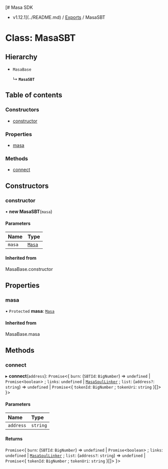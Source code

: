 [# Masa SDK
 - v1.12.1](../README.md) / [Exports](../modules.md) / MasaSBT

# Class: MasaSBT

## Hierarchy

- `MasaBase`

  ↳ **`MasaSBT`**

## Table of contents

### Constructors

- [constructor](MasaSBT.md#constructor)

### Properties

- [masa](MasaSBT.md#masa)

### Methods

- [connect](MasaSBT.md#connect)

## Constructors

### constructor

• **new MasaSBT**(`masa`)

#### Parameters

| Name | Type |
| :------ | :------ |
| `masa` | [`Masa`](Masa.md) |

#### Inherited from

MasaBase.constructor

## Properties

### masa

• `Protected` **masa**: [`Masa`](Masa.md)

#### Inherited from

MasaBase.masa

## Methods

### connect

▸ **connect**(`address`): `Promise`<{ `burn`: (`SBTId`: `BigNumber`) => `undefined` \| `Promise`<`boolean`\> ; `links`: `undefined` \| [`MasaSoulLinker`](MasaSoulLinker.md) ; `list`: (`address?`: `string`) => `undefined` \| `Promise`<{ `tokenId`: `BigNumber` ; `tokenUri`: `string`  }[]\>  }\>

#### Parameters

| Name | Type |
| :------ | :------ |
| `address` | `string` |

#### Returns

`Promise`<{ `burn`: (`SBTId`: `BigNumber`) => `undefined` \| `Promise`<`boolean`\> ; `links`: `undefined` \| [`MasaSoulLinker`](MasaSoulLinker.md) ; `list`: (`address?`: `string`) => `undefined` \| `Promise`<{ `tokenId`: `BigNumber` ; `tokenUri`: `string`  }[]\>  }\>
